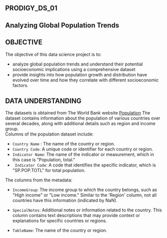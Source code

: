 ## PRODIGY_DS_01

## Analyzing Global Population Trends

## OBJECTIVE  
 
The objective of this data science project is to:
* analyze global population trends and understand their potential socioeconomic implications using a comprehensive dataset    
* provide insights into how population growth and distribution have evolved over time and how they correlate with different socioeconomic factors.     

## DATA UNDERSTANDING      
The datasets is obtained from The World Bank website [Population](https://data.worldbank.org/indicator/SP.POP.TOTL)
The dataset contains information about the population of various countries over several decades, along with additional details such as region and income group.   
Columns of the population dataset include: 
* ``` Country Name ``` : The name of the country or region.   
* ``` Country Code ```: A unique code or identifier for each country or region.       
* ```Indicator Name```: The name of the indicator or measurement, which in this case is "Population, total."     
* ``` Indicator Code```: A code that identifies the specific  indicator, which is "SP.POP.TOTL" for total population.     
 
The columns from the metadata: 
  
* ```IncomeGroup```: The income group to which the country belongs, such as "High income" or "Low income." Similar to the 'Region' column, not all countries have this information (indicated by NaN).

* ```SpecialNotes```: Additional notes or information related to the country. This column contains text descriptions that may provide context or explanations for specific countries or regions.

* ```TableName```: The name of the country or region.  
